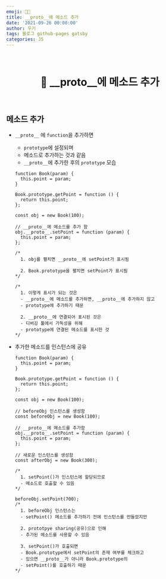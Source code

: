 ```yaml
---
emoji: 👨‍💻
title: __proto__에 메소드 추가
date: '2021-09-26 00:00:00'
author: 우기
tags: 블로그 github-pages gatsby
categories: JS
---
```


<br>

<h1 align="center">
  👋  __proto__에 메소드 추가
</h1>

<br>

## 메소드 추가

- `__proto__` 에 `function`을 추가하면

  - `prototype`에 설정되며
  - 메소드로 추가하는 것과 같음
  - `__proto__`에 추가한 후의 `prototype` 모습

  ```tsx
  function Book(param) {
    this.point = param;
  }

  Book.prototype.getPoint = function () {
    return this.point;
  };

  const obj = new Book(100);

  // __proto__에 메소드를 추가 함
  obj.__proto__.setPoint = function (param) {
    this.point = param;
  };

  /*
  	1. obj를 펼치면 __proto__에 setPoint가 표시됨
  
  	2. Book.prototype을 펼치면 setPoint가 표시됨
  */

  /*
  	1. 이렇게 표시가 되는 것은
  	- __proto__에 메소드를 추가하면, __proto__에 추가하지 않고
  	- prototype에 추가하기 때문
  
  	2. __proto__에 연결되어 표시된 것은
  	- 디버깅 툴에서 가독성을 위해
  	- prototype에 연결된 메소드를 표시한 것
  */
  ```

- 추가한 메소드를 인스턴스에 공유

  ```tsx
  function Book(param) {
    this.point = param;
  }

  Book.prototype.getPoint = function () {
    return this.point;
  };

  const obj = new Book(100);

  // beforeObj 인스턴스를 생성함
  const beforeObj = new Book(100);

  // __proto__에 메소드를 추가함
  obj.__proto__.setPoint = function (param) {
    this.point = param;
  };

  // 새로운 인스턴스를 생성함
  const afterObj = new Book(300);

  /*
  	1. setPoint()가 인스턴스에 할당되므로
  	- 메소드로 호출할 수 있음
  */

  beforeObj.setPoint(700);
  /*
  	1. beforeObj 인스턴스는
  	- setPoint() 메소드를 추가하기 전에 인스턴스를 만들었지만
  
  	2. prototpye sharing(공유)으로 인해
  	- 추가된 메소드를 사용할 수 있음
  
  	3. setPoint()가 호출되면
  	- Book.prototype에서 setPoint의 존재 여부를 체크하고
  	- 있으면 __proto__가 아니라 Book.prototype의
  	- setPoint()를 호출하기 때문
  */
  ```

```toc

```
